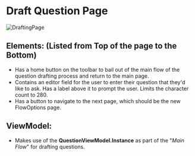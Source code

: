 # Draft Question Page
  ![DraftingPage](https://user-images.githubusercontent.com/17503398/165640362-acc16c18-6de9-4766-8e80-8c113b931f81.PNG)

## Elements: (Listed from Top of the page to the Bottom)
- Has a home button on the toolbar to bail out of the main flow of the question drafting process and return to the main page.
- Contains an editor field for the user to enter their question that they'd like to ask. Has a label above it to prompt the user. Limits the character count to 280.
- Has a button to navigate to the next page, which should be the new FlowOptions page.

## ViewModel:
- Makes use of the **QuestionViewModel.Instance** as part of the "*Main Flow*" for drafting questions.
